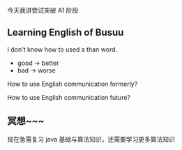 今天我讲尝试突破 A1 阶段

## Learning English of Busuu

I don't know how to used a than word.

- good → better
- bad → worse

How to use English communication formerly?

How to use English communication future?

## 冥想~~~

现在急需复习 java 基础与算法知识，还需要学习更多算法知识

